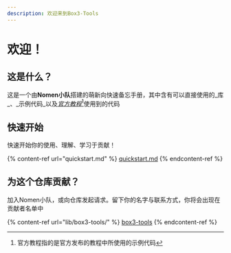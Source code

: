 ```yaml
---
description: 欢迎来到Box3-Tools
---
```


# 欢迎！

## 这是什么？

这是一个由**Nomen小队**搭建的萌新向快速备忘手册，其中含有可以直接使用的_库_、_示例代码_以及[_官方教程_](#user-content-fn-1)[^1]使用到的代码

## 快速开始

快速开始你的使用、理解、学习于贡献！

{% content-ref url="quickstart.md" %}
[quickstart.md](quickstart.md)
{% endcontent-ref %}

## 为这个仓库贡献？

加入Nomen小队，或向仓库发起请求。留下你的名字与联系方式，你将会出现在贡献者名单中

{% content-ref url="lib/box3-tools/" %}
[box3-tools](lib/box3-tools/)
{% endcontent-ref %}

[^1]: 官方教程指的是官方发布的教程中所使用的示例代码
